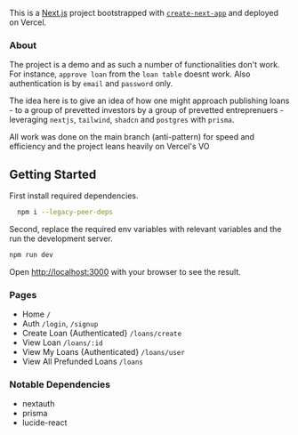 This is a [Next.js](https://nextjs.org) project bootstrapped with [`create-next-app`](https://nextjs.org/docs/app/api-reference/cli/create-next-app) and deployed on Vercel.

### About

The project is a demo and as such a number of functionalities don't work. For instance, `approve loan` from the `loan table` doesnt work. Also authentication is by `email` and `password` only.

The idea here is to give an idea of how one might approach publishing loans - to a group of prevetted investors by a group of prevetted entreprenuers - leveraging `nextjs`, `tailwind`, `shadcn` and `postgres` with `prisma`.

All work was done on the main branch (anti-pattern) for speed and efficiency and the project leans heavily on Vercel's VO

## Getting Started

First install required dependencies.

```bash
  npm i --legacy-peer-deps
```

Second, replace the required env variables with relevant variables and the run the development server.

```bash
npm run dev
```

Open [http://localhost:3000](http://localhost:3000) with your browser to see the result.

### Pages

- Home `/`
- Auth `/login`, `/signup`
- Create Loan {Authenticated} `/loans/create`
- View Loan `/loans/:id`
- View My Loans {Authenticated} `/loans/user`
- View All Prefunded Loans `/loans`

### Notable Dependencies

- nextauth
- prisma
- lucide-react
